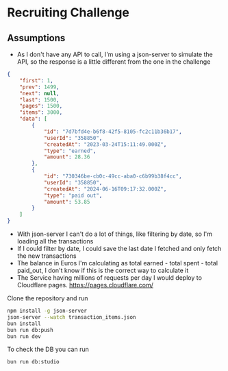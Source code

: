 # Recruiting Challenge

## Assumptions
- As I don't have any API to call, I'm using a json-server to simulate the API, so the response is a little different from the one in the challenge
```json
{
	"first": 1,
	"prev": 1499,
	"next": null,
	"last": 1500,
	"pages": 1500,
	"items": 3000,
	"data": [
		{
			"id": "7d7bfd4e-b6f8-42f5-8105-fc2c11b36b17",
			"userId": "358850",
			"createdAt": "2023-03-24T15:11:49.000Z",
			"type": "earned",
			"amount": 28.36
		},
		{
			"id": "730346be-cb0c-49cc-aba0-c6b99b38f4cc",
			"userId": "358850",
			"createdAt": "2024-06-16T09:17:32.000Z",
			"type": "paid out",
			"amount": 53.85
		}
	]
}
```
- With json-server I can't do a lot of things, like filtering by date, so I'm loading all the transactions
- If I could filter by date, I could save the last date I fetched and only fetch the new transactions
- The balance in Euros I'm calculating as total earned - total spent - total paid_out, I don't know if this is the correct way to calculate it
- The Service having millions of requests per day I would deploy to Cloudflare pages. https://pages.cloudflare.com/

Clone the repository and run

```bash
npm install -g json-server
json-server --watch transaction_items.json
bun install
bun run db:push
bun run dev
```

To check the DB you can run

```bash
bun run db:studio
```